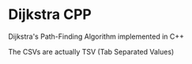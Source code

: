 # Dijkstra CPP
 Dijkstra's Path-Finding Algorithm implemented in C++

 The CSVs are actually TSV (Tab Separated Values)

